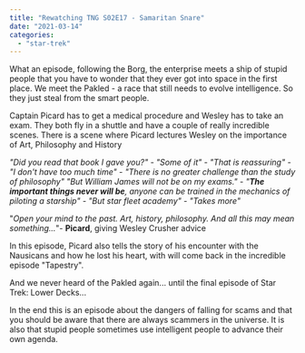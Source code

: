 ```yaml
---
title: "Rewatching TNG S02E17 - Samaritan Snare"
date: "2021-03-14"
categories: 
  - "star-trek"
---
```


What an episode, following the Borg, the enterprise meets a ship of stupid people that you have to wonder that they ever got into space in the first place. We meet the Pakled - a race that still needs to evolve intelligence. So they just steal from the smart people.

Captain Picard has to get a medical procedure and Wesley has to take an exam. They both fly in a shuttle and have a couple of really incredible scenes. There is a scene where Picard lectures Wesley on the importance of Art, Philosophy and History

_"Did you read that book I gave you?" - "Some of it" - "That is reassuring" - "I don't have too much time" - "There is no greater challenge than the study of philosophy" "But William James will not be on my exams." - "**The important things never will be**, anyone can be trained in the mechanics of piloting a starship" - "But star fleet academy" - "Takes more"_

"_Open your mind to the past. Art, history, philosophy. And all this may mean something..._"- **Picard**, giving Wesley Crusher advice

In this episode, Picard also tells the story of his encounter with the Nausicans and how he lost his heart, with will come back in the incredible episode "Tapestry".

And we never heard of the Pakled again... until the final episode of Star Trek: Lower Decks...

In the end this is an episode about the dangers of falling for scams and that you should be aware that there are always scammers in the universe. It is also that stupid people sometimes use intelligent people to advance their own agenda.
